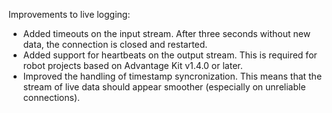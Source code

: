 Improvements to live logging:
* Added timeouts on the input stream. After three seconds without new data, the connection is closed and restarted.
* Added support for heartbeats on the output stream. This is required for robot projects based on Advantage Kit v1.4.0 or later.
* Improved the handling of timestamp syncronization. This means that the stream of live data should appear smoother (especially on unreliable connections).